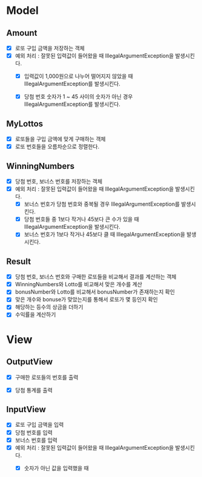 # Model
## Amount
- [x] 로또 구입 금액을 저장하는 객체
- [x] 예외 처리 : 잘못된 입력값이 들어왔을 때 IllegalArgumentException을 발생시킨다.
    - [x] 입력값이 1,000원으로 나누어 떨어지지 않았을 때 IllegalArgumentException를 발생시킨다.
    - [x] 당첨 번호 숫자가 1 ~ 45 사이의 숫자가 아닌 경우 IllegalArgumentException를 발생시킨다.


## MyLottos
- [x] 로또들을 구입 금액에 맞게 구매하는 객체
- [x] 로또 번호들을 오름차순으로 정렬한다.

## WinningNumbers
- [x] 당첨 번호, 보너스 번호를 저장하는 객체
- [x] 예외 처리 : 잘못된 입력값이 들어왔을 때 IllegalArgumentException을 발생시킨다.
    - [x] 보너스 번호가 당첨 번호와 중복될 경우 IllegalArgumentException를 발생시킨다.
    - [x] 당첨 번호들 중 1보다 작거나 45보다 큰 수가 있을 때 IllegalArgumentException을 발생시킨다.
    - [x] 보너스 번호가 1보다 작거나 45보다 클 때 IllegalArgumentException을 발생시킨다.

## Result
- [x] 당첨 번호, 보너스 번호와 구매한 로또들을 비교해서 결과를 계산하는 객체
- [x] WinningNumbers와 Lotto를 비교해서 맞은 개수를 계산
- [x] bonusNumber와 Lotto를 비교해서 bonusNumber가 존재하는지 확인
- [x] 맞은 개수와 bonuse가 맞았는지를 통해서 로또가 몇 등인지 확인
- [x] 해당하는 등수의 상금을 더하기
- [x] 수익률을 계산하기

# View
## OutputView
- [x] 구매한 로또들의 번호를 출력
- [x] 당첨 통계를 출력


## InputView
- [x] 로또 구입 금액을 입력
- [x] 당첨 번호를 입력
- [x] 보너스 번호를 입력
- [x] 예외 처리 : 잘못된 입력값이 들어왔을 때 IllegalArgumentException을 발생시킨다.
    - [x] 숫자가 아닌 값을 입력했을 때 



